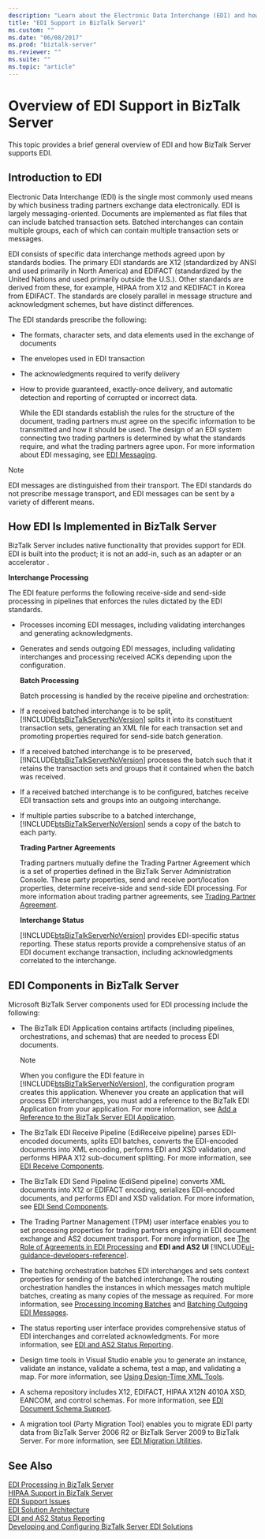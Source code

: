 ```yaml
---
description: "Learn about the Electronic Data Interchange (EDI) and how it is supported in BizTalk Server."
title: "EDI Support in BizTalk Server1"
ms.custom: ""
ms.date: "06/08/2017"
ms.prod: "biztalk-server"
ms.reviewer: ""
ms.suite: ""
ms.topic: "article"
---
```

# Overview of EDI Support in BizTalk Server

This topic provides a brief general overview of EDI and how BizTalk Server supports EDI.  
  
## Introduction to EDI
  
 Electronic Data Interchange (EDI) is the single most commonly used means by which business trading partners exchange data electronically. EDI is largely messaging-oriented. Documents are implemented as flat files that can include batched transaction sets. Batched interchanges can contain multiple groups, each of which can contain multiple transaction sets or messages.  
  
 EDI consists of specific data interchange methods agreed upon by standards bodies. The primary EDI standards are X12 (standardized by ANSI and used primarily in North America) and EDIFACT (standardized by the United Nations and used primarily outside the U.S.). Other standards are derived from these, for example, HIPAA from X12 and KEDIFACT in Korea from EDIFACT. The standards are closely parallel in message structure and acknowledgment schemes, but have distinct differences.  
  
 The EDI standards prescribe the following:  
  
- The formats, character sets, and data elements used in the exchange of documents  
  
- The envelopes used in EDI transaction  
  
- The acknowledgments required to verify delivery  
  
- How to provide guaranteed, exactly-once delivery, and automatic detection and reporting of corrupted or incorrect data.  
  
  While the EDI standards establish the rules for the structure of the document, trading partners must agree on the specific information to be transmitted and how it should be used. The design of an EDI system connecting two trading partners is determined by what the standards require, and what the trading partners agree upon. For more information about EDI messaging, see [EDI Messaging](../core/edi-messaging.md).  
  
> [!NOTE]
>  EDI messages are distinguished from their transport. The EDI standards do not prescribe message transport, and EDI messages can be sent by a variety of different means.  
  
## How EDI Is Implemented in BizTalk Server  
 BizTalk Server includes native functionality that provides support for EDI. EDI is built into the product; it is not an add-in, such as an adapter or an accelerator .  
  
 **Interchange Processing**  
  
 The EDI feature performs the following receive-side and send-side processing in pipelines that enforces the rules dictated by the EDI standards.  
  
- Processes incoming EDI messages, including validating interchanges and generating acknowledgments.  
  
- Generates and sends outgoing EDI messages, including validating interchanges and processing received ACKs depending upon the configuration.  
  
  **Batch Processing**  
  
  Batch processing is handled by the receive pipeline and orchestration:  
  
- If a received batched interchange is to be split, [!INCLUDE[btsBizTalkServerNoVersion](../includes/btsbiztalkservernoversion-md.md)] splits it into its constituent transaction sets, generating an XML file for each transaction set and promoting properties required for send-side batch generation.  
  
- If a received batched interchange is to be preserved, [!INCLUDE[btsBizTalkServerNoVersion](../includes/btsbiztalkservernoversion-md.md)] processes the batch such that it retains the transaction sets and groups that it contained when the batch was received.  
  
- If a received batched interchange is to be configured, batches receive EDI transaction sets and groups into an outgoing interchange.  
  
- If multiple parties subscribe to a batched interchange, [!INCLUDE[btsBizTalkServerNoVersion](../includes/btsbiztalkservernoversion-md.md)] sends a copy of the batch to each party.  
  
  **Trading Partner Agreements**  
  
  Trading partners mutually define the Trading Partner Agreement which is a set of properties defined in the BizTalk Server Administration Console. These party properties, send and receive port/location properties, determine receive-side and send-side EDI processing. For more information about trading partner agreements, see [Trading Partner Agreement](../core/trading-partner-agreement.md).  
  
  **Interchange Status**  
  
  [!INCLUDE[btsBizTalkServerNoVersion](../includes/btsbiztalkservernoversion-md.md)] provides EDI-specific status reporting. These status reports provide a comprehensive status of an EDI document exchange transaction, including acknowledgments correlated to the interchange.  
  
## EDI Components in BizTalk Server  
 Microsoft BizTalk Server components used for EDI processing include the following:  
  
- The BizTalk EDI Application contains artifacts (including pipelines, orchestrations, and schemas) that are needed to process EDI documents.  
  
  > [!NOTE]
  >  When you configure the EDI feature in [!INCLUDE[btsBizTalkServerNoVersion](../includes/btsbiztalkservernoversion-md.md)], the configuration program creates this application. Whenever you create an application that will process EDI interchanges, you must add a reference to the BizTalk EDI Application from your application. For more information, see [Add a Reference to the BizTalk Server EDI Application](step-1-prepare-for-the-edi-interface-developer-tutorial.md#to-add-reference-to-the-biztalk-edi-application).  
  
- The BizTalk EDI Receive Pipeline (EdiReceive pipeline) parses EDI-encoded documents, splits EDI batches, converts the EDI-encoded documents into XML encoding, performs EDI and XSD validation, and performs HIPAA X12 sub-document splitting. For more information, see [EDI Receive Components](../core/edi-receive-components.md).  
  
- The BizTalk EDI Send Pipeline (EdiSend pipeline) converts XML documents into X12 or EDIFACT encoding, serializes EDI-encoded documents, and performs EDI and XSD validation. For more information, see [EDI Send Components](../core/edi-send-components.md).  
  
- The Trading Partner Management (TPM) user interface enables you to set processing properties for trading partners engaging in EDI document exchange and AS2 document transport. For more information, see [The Role of Agreements in EDI Processing](../core/the-role-of-agreements-in-edi-processing.md) and **EDI and AS2 UI** [!INCLUDE[ui-guidance-developers-reference](../includes/ui-guidance-developers-reference.md)].
  
- The batching orchestration batches EDI interchanges and sets context properties for sending of the batched interchange. The routing orchestration handles the instances in which messages match multiple batches, creating as many copies of the message as required. For more information, see [Processing Incoming Batches](../core/processing-incoming-batches.md) and [Batching Outgoing EDI Messages](../core/batching-outgoing-edi-messages.md).  
  
- The status reporting user interface provides comprehensive status of EDI interchanges and correlated acknowledgments. For more information, see [EDI and AS2 Status Reporting](../core/edi-and-as2-status-reporting.md).  
  
- Design time tools in Visual Studio enable you to generate an instance, validate an instance, validate a schema, test a map, and validating a map. For more information, see [Using Design-Time XML Tools](../core/using-design-time-xml-tools.md).  
  
- A schema repository includes X12, EDIFACT, HIPAA X12N 4010A XSD, EANCOM, and control schemas. For more information, see [EDI Document Schema Support](../core/edi-document-schema-support.md).  
  
- A migration tool (Party Migration Tool) enables you to migrate EDI party data from BizTalk Server 2006 R2 or BizTalk Server 2009 to BizTalk Server. For more information, see [EDI Migration Utilities](edi-migration-utilities.md).
  
## See Also  
 [EDI Processing in BizTalk Server](../core/edi-processing-in-biztalk-server.md)   
 [HIPAA Support in BizTalk Server](../core/hipaa-support-in-biztalk-server.md)   
 [EDI Support Issues](../core/edi-support-issues.md)   
 [EDI Solution Architecture](../core/edi-solution-architecture.md)   
 [EDI and AS2 Status Reporting](../core/edi-and-as2-status-reporting.md)   
 [Developing and Configuring BizTalk Server EDI Solutions](../core/developing-and-configuring-biztalk-server-edi-solutions.md)
